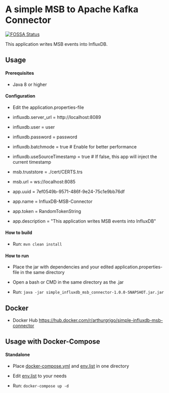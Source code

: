 # A simple MSB to Apache Kafka Connector 
[![FOSSA Status](https://app.fossa.com/api/projects/git%2Bgithub.com%2Fresearch-virtualfortknox%2Fsimple-kafka-msb-connector.svg?type=shield)](https://app.fossa.com/projects/git%2Bgithub.com%2Fresearch-virtualfortknox%2Fsimple-kafka-msb-connector?ref=badge_shield)

This application writes MSB events into InfluxDB.

## Usage

#### Prerequisites
* Java 8 or higher

#### Configuration

* Edit the application.properties-file

* influxdb.server_url = http://localhost:8089
* influxdb.user = user
* influxdb.password = password
* influxdb.batchmode = true # Enable for better performance 
* influxdb.useSourceTimestamp = true  # If false, this app will inject the current timestamp

* msb.truststore = ./cert/CERTS.trs
* msb.url = ws://localhost:8085
* app.uuid = 7ef0549b-9571-486f-9e24-75c1e9bb76df
* app.name = InfluxDB-MSB-Connector
* app.token = RandomTokenString
* app.description = "This application writes MSB events into InfluxDB"


#### How to build

* Run: `mvn clean install`


#### How to run

* Place the jar with dependencies and your edited application.properties-file in the same directory

* Open a bash or CMD in the same directory as the .jar

* Run: `java -jar simple_influxdb_msb_connector-1.0.0-SNAPSHOT.jar.jar`


## Docker

* Docker Hub https://hub.docker.com/r/arthurgrigo/simple-influxdb-msb-connector


## Usage with Docker-Compose

#### Standalone

* Place [docker-compose.yml](docker-compose/standalone/docker-compose.yml) and [env.list](docker-compose/standalone/env.list) in one directory

* Edit [env.list](docker-compose/standalone/env.list) to your needs 

* Run: `docker-compose up -d`